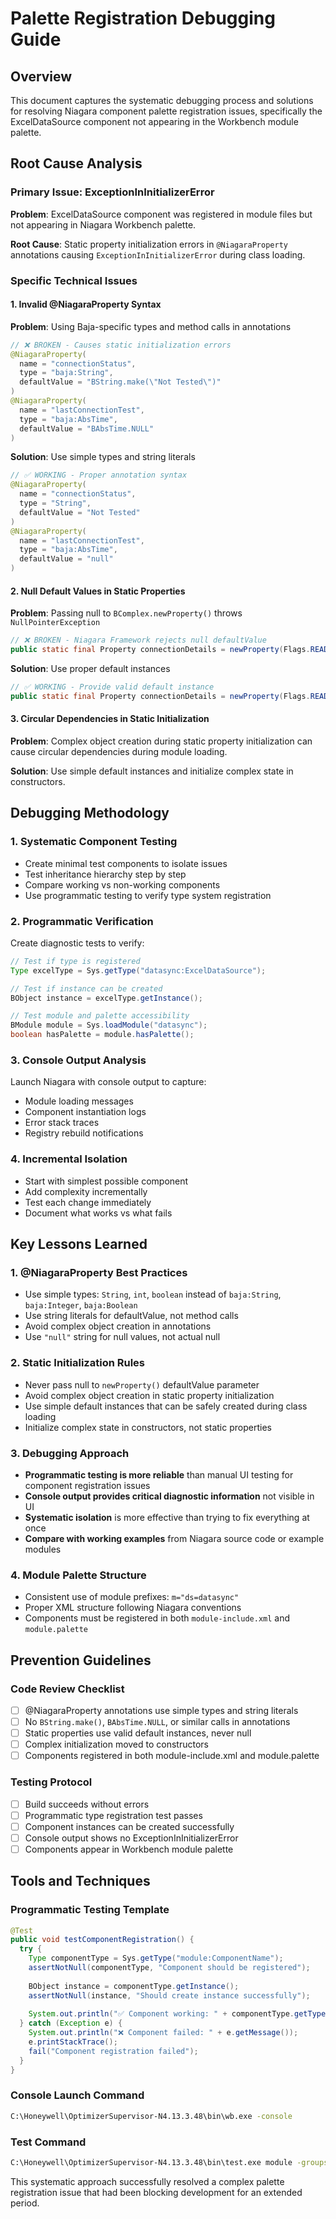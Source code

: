 # Palette Registration Debugging Guide

## Overview
This document captures the systematic debugging process and solutions for resolving Niagara component palette registration issues, specifically the ExcelDataSource component not appearing in the Workbench module palette.

## Root Cause Analysis

### Primary Issue: ExceptionInInitializerError
**Problem**: ExcelDataSource component was registered in module files but not appearing in Niagara Workbench palette.

**Root Cause**: Static property initialization errors in `@NiagaraProperty` annotations causing `ExceptionInInitializerError` during class loading.

### Specific Technical Issues

#### 1. Invalid @NiagaraProperty Syntax
**Problem**: Using Baja-specific types and method calls in annotations
```java
// ❌ BROKEN - Causes static initialization errors
@NiagaraProperty(
  name = "connectionStatus",
  type = "baja:String",
  defaultValue = "BString.make(\"Not Tested\")"
)
@NiagaraProperty(
  name = "lastConnectionTest", 
  type = "baja:AbsTime",
  defaultValue = "BAbsTime.NULL"
)
```

**Solution**: Use simple types and string literals
```java
// ✅ WORKING - Proper annotation syntax
@NiagaraProperty(
  name = "connectionStatus",
  type = "String",
  defaultValue = "Not Tested"
)
@NiagaraProperty(
  name = "lastConnectionTest",
  type = "baja:AbsTime", 
  defaultValue = "null"
)
```

#### 2. Null Default Values in Static Properties
**Problem**: Passing null to `BComplex.newProperty()` throws `NullPointerException`
```java
// ❌ BROKEN - Niagara Framework rejects null defaultValue
public static final Property connectionDetails = newProperty(Flags.READONLY | Flags.SUMMARY, (BValue)null, null);
```

**Solution**: Use proper default instances
```java
// ✅ WORKING - Provide valid default instance
public static final Property connectionDetails = newProperty(Flags.READONLY | Flags.SUMMARY, new BExcelConnectionDetails(), null);
```

#### 3. Circular Dependencies in Static Initialization
**Problem**: Complex object creation during static property initialization can cause circular dependencies during module loading.

**Solution**: Use simple default instances and initialize complex state in constructors.

## Debugging Methodology

### 1. Systematic Component Testing
- Create minimal test components to isolate issues
- Test inheritance hierarchy step by step
- Compare working vs non-working components
- Use programmatic testing to verify type system registration

### 2. Programmatic Verification
Create diagnostic tests to verify:
```java
// Test if type is registered
Type excelType = Sys.getType("datasync:ExcelDataSource");

// Test if instance can be created  
BObject instance = excelType.getInstance();

// Test module and palette accessibility
BModule module = Sys.loadModule("datasync");
boolean hasPalette = module.hasPalette();
```

### 3. Console Output Analysis
Launch Niagara with console output to capture:
- Module loading messages
- Component instantiation logs
- Error stack traces
- Registry rebuild notifications

### 4. Incremental Isolation
- Start with simplest possible component
- Add complexity incrementally
- Test each change immediately
- Document what works vs what fails

## Key Lessons Learned

### 1. @NiagaraProperty Best Practices
- Use simple types: `String`, `int`, `boolean` instead of `baja:String`, `baja:Integer`, `baja:Boolean`
- Use string literals for defaultValue, not method calls
- Avoid complex object creation in annotations
- Use `"null"` string for null values, not actual null

### 2. Static Initialization Rules
- Never pass null to `newProperty()` defaultValue parameter
- Avoid complex object creation in static property initialization
- Use simple default instances that can be safely created during class loading
- Initialize complex state in constructors, not static properties

### 3. Debugging Approach
- **Programmatic testing is more reliable** than manual UI testing for component registration issues
- **Console output provides critical diagnostic information** not visible in UI
- **Systematic isolation** is more effective than trying to fix everything at once
- **Compare with working examples** from Niagara source code or example modules

### 4. Module Palette Structure
- Consistent use of module prefixes: `m="ds=datasync"`
- Proper XML structure following Niagara conventions
- Components must be registered in both `module-include.xml` and `module.palette`

## Prevention Guidelines

### Code Review Checklist
- [ ] @NiagaraProperty annotations use simple types and string literals
- [ ] No `BString.make()`, `BAbsTime.NULL`, or similar calls in annotations
- [ ] Static properties use valid default instances, never null
- [ ] Complex initialization moved to constructors
- [ ] Components registered in both module-include.xml and module.palette

### Testing Protocol
- [ ] Build succeeds without errors
- [ ] Programmatic type registration test passes
- [ ] Component instances can be created successfully
- [ ] Console output shows no ExceptionInInitializerError
- [ ] Components appear in Workbench module palette

## Tools and Techniques

### Programmatic Testing Template
```java
@Test
public void testComponentRegistration() {
  try {
    Type componentType = Sys.getType("module:ComponentName");
    assertNotNull(componentType, "Component should be registered");
    
    BObject instance = componentType.getInstance();
    assertNotNull(instance, "Should create instance successfully");
    
    System.out.println("✅ Component working: " + componentType.getTypeName());
  } catch (Exception e) {
    System.out.println("❌ Component failed: " + e.getMessage());
    e.printStackTrace();
    fail("Component registration failed");
  }
}
```

### Console Launch Command
```bash
C:\Honeywell\OptimizerSupervisor-N4.13.3.48\bin\wb.exe -console
```

### Test Command
```bash
C:\Honeywell\OptimizerSupervisor-N4.13.3.48\bin\test.exe module -groups:ci -testclass:TestClassName
```

This systematic approach successfully resolved a complex palette registration issue that had been blocking development for an extended period.
